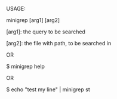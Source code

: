 USAGE:

minigrep [arg1] [arg2]

[arg1]: the query to be searched

[arg2]: the file with path, to be searched in

OR

$ minigrep help

OR

$ echo "test my line" | minigrep st
